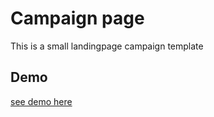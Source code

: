 # Campaign page 
This is a small landingpage campaign template

## Demo

<a href="https://simmoe.github.io/analytics/">see demo here</a>
 
